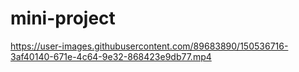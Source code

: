 # mini-project
https://user-images.githubusercontent.com/89683890/150536716-3af40140-671e-4c64-9e32-868423e9db77.mp4

